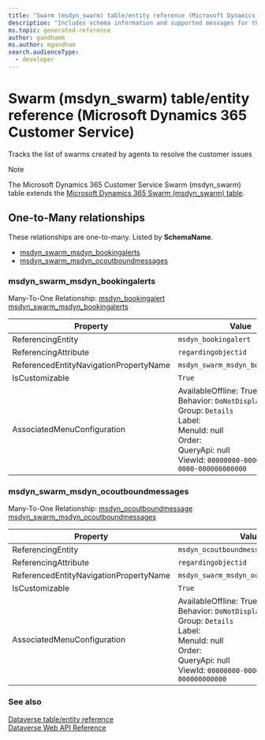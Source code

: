 ```yaml
---
title: "Swarm (msdyn_swarm) table/entity reference (Microsoft Dynamics 365 Customer Service)"
description: "Includes schema information and supported messages for the Swarm (msdyn_swarm) table/entity with Microsoft Dynamics 365 Customer Service."
ms.topic: generated-reference
author: gandhamm
ms.author: mgandham
search.audienceType: 
  - developer
---
```


# Swarm (msdyn_swarm) table/entity reference (Microsoft Dynamics 365 Customer Service)

Tracks the list of swarms created by agents to resolve the customer issues

> [!NOTE]
> The Microsoft Dynamics 365 Customer Service Swarm (msdyn_swarm) table extends the [Microsoft Dynamics 365 Swarm (msdyn_swarm) table](/dynamics365/developer/reference/entities/msdyn_swarm).




## One-to-Many relationships

These relationships are one-to-many. Listed by **SchemaName**.

- [msdyn_swarm_msdyn_bookingalerts](#BKMK_msdyn_swarm_msdyn_bookingalerts)
- [msdyn_swarm_msdyn_ocoutboundmessages](#BKMK_msdyn_swarm_msdyn_ocoutboundmessages)

### <a name="BKMK_msdyn_swarm_msdyn_bookingalerts"></a> msdyn_swarm_msdyn_bookingalerts

Many-To-One Relationship: [msdyn_bookingalert msdyn_swarm_msdyn_bookingalerts](msdyn_bookingalert.md#BKMK_msdyn_swarm_msdyn_bookingalerts)

|Property|Value|
|---|---|
|ReferencingEntity|`msdyn_bookingalert`|
|ReferencingAttribute|`regardingobjectid`|
|ReferencedEntityNavigationPropertyName|`msdyn_swarm_msdyn_bookingalerts`|
|IsCustomizable|`True`|
|AssociatedMenuConfiguration|AvailableOffline: True<br />Behavior: `DoNotDisplay`<br />Group: `Details`<br />Label: <br />MenuId: null<br />Order: <br />QueryApi: null<br />ViewId: `00000000-0000-0000-0000-000000000000`|

### <a name="BKMK_msdyn_swarm_msdyn_ocoutboundmessages"></a> msdyn_swarm_msdyn_ocoutboundmessages

Many-To-One Relationship: [msdyn_ocoutboundmessage msdyn_swarm_msdyn_ocoutboundmessages](msdyn_ocoutboundmessage.md#BKMK_msdyn_swarm_msdyn_ocoutboundmessages)

|Property|Value|
|---|---|
|ReferencingEntity|`msdyn_ocoutboundmessage`|
|ReferencingAttribute|`regardingobjectid`|
|ReferencedEntityNavigationPropertyName|`msdyn_swarm_msdyn_ocoutboundmessages`|
|IsCustomizable|`True`|
|AssociatedMenuConfiguration|AvailableOffline: True<br />Behavior: `DoNotDisplay`<br />Group: `Details`<br />Label: <br />MenuId: null<br />Order: <br />QueryApi: null<br />ViewId: `00000000-0000-0000-0000-000000000000`|



### See also

[Dataverse table/entity reference](/power-apps/developer/data-platform/reference/about-entity-reference)  
[Dataverse Web API Reference](/power-apps/developer/data-platform/webapi/reference/about)   

